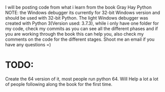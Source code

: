 I will be posting  code from what i learn from the book Gray Hay Python
NOTE: the Windows debugger its currently for 32-bit Windows version and should be used with 32-bit Python.
The light Windows debugger was created with Python 3(Version used: 3.7.3), while i only have one folder for my code, check my commits as you can see all the different phases and if you are working through the book this can help you, also check my comments on the code for the different stages. Shoot me an email if you have any questions =)

# TODO:
Create the  64 version of it, most people run python 64. Will Help a lot a lot of people following along the book for the first time.
